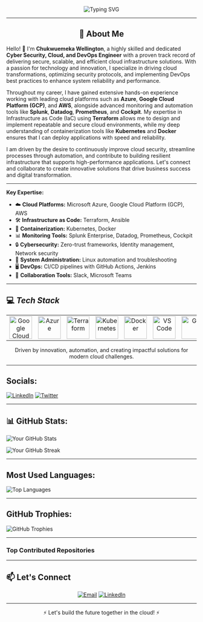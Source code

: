 <p align="center">
  <img src="https://readme-typing-svg.demolab.com?font=Fira+Code&size=28&duration=4000&pause=1000&center=true&vCenter=true&multiline=true&width=800&height=120&lines=Hello!+I'm+Chukwuemeka+Wellington;Cyber+Security%2C+Cloud+%26+DevOps+Engineer" alt="Typing SVG" />
</p>

---

<!-- About Me Section -->
<h2 align="center"> 🚀 About Me </h2>

Hello! 👋 I'm **Chukwuemeka Wellington**, a highly skilled and dedicated **Cyber Security, Cloud, and DevOps Engineer** with a proven track record of delivering secure, scalable, and efficient cloud infrastructure solutions. With a passion for technology and innovation, I specialize in driving cloud transformations, optimizing security protocols, and implementing DevOps best practices to enhance system reliability and performance.

Throughout my career, I have gained extensive hands-on experience working with leading cloud platforms such as **Azure**, **Google Cloud Platform (GCP)**, and **AWS**, alongside advanced monitoring and automation tools like **Splunk**, **Datadog**, **Prometheus**, and **Cockpit**. My expertise in Infrastructure as Code (IaC) using **Terraform** allows me to design and implement repeatable and secure cloud environments, while my deep understanding of containerization tools like **Kubernetes** and **Docker** ensures that I can deploy applications with speed and reliability.

I am driven by the desire to continuously improve cloud security, streamline processes through automation, and contribute to building resilient infrastructure that supports high-performance applications. Let's connect and collaborate to create innovative solutions that drive business success and digital transformation.


---


 <strong>Key Expertise:</strong>

- ☁️ **Cloud Platforms:** Microsoft Azure, Google Cloud Platform (GCP), AWS  
- 🛠️ **Infrastructure as Code:** Terraform, Ansible  
- 🚢 **Containerization:** Kubernetes, Docker  
- 📊 **Monitoring Tools:** Splunk Enterprise, Datadog, Prometheus, Cockpit  
- 🔒 **Cybersecurity:** Zero-trust frameworks, Identity management, Network security  
- 🐧 **System Administration:** Linux automation and troubleshooting  
- 🖥️ **DevOps:** CI/CD pipelines with GitHub Actions, Jenkins  
- 💬 **Collaboration Tools:** Slack, Microsoft Teams  

---

## 💻 *Tech Stack*
<table align="center">
 <tr>
   <td align="center"><img src="https://cdn.jsdelivr.net/gh/devicons/devicon/icons/googlecloud/googlecloud-original.svg" width="60" alt="Google Cloud"/></td>
   <td align="center"><img src="https://cdn.jsdelivr.net/gh/devicons/devicon/icons/azure/azure-original.svg" width="60" alt="Azure"/></td>
   <td align="center"><img src="https://cdn.jsdelivr.net/gh/devicons/devicon/icons/terraform/terraform-original.svg" width="60" alt="Terraform"/></td>
   <td align="center"><img src="https://cdn.jsdelivr.net/gh/devicons/devicon/icons/kubernetes/kubernetes-plain.svg" width="60" alt="Kubernetes"/></td>
   <td align="center"><img src="https://cdn.jsdelivr.net/gh/devicons/devicon/icons/docker/docker-original.svg" width="60" alt="Docker"/></td>
   <td align="center"><img src="https://cdn.jsdelivr.net/gh/devicons/devicon/icons/vscode/vscode-original.svg" width="60" alt="VS Code"/></td>
   <td align="center"><img src="https://cdn.jsdelivr.net/gh/devicons/devicon/icons/git/git-original.svg" width="60" alt="Git"/></td>
   <td align="center"><img src="https://cdn.jsdelivr.net/gh/devicons/devicon/icons/linux/linux-original.svg" width="60" alt="Linux"/></td>
   <td align="center"><img src="https://img.shields.io/badge/Datadog-632CA6?style=flat&logo=datadog&logoColor=white" alt="Datadog" /></td>
   <td align="center"><img src="https://img.shields.io/badge/Splunk-000000?style=flat&logo=splunk&logoColor=white" alt="Splunk Enterprise"/></td>
   <td align="center"><img src="https://img.shields.io/badge/Cockpit-005CA9?style=flat&logoColor=white" alt="Cockpit"/></td>
   <td align="center"><img src="https://img.shields.io/badge/Slack-4A154B?style=flat&logo=slack&logoColor=white" alt="Slack"/></td>
 </tr>
</table>

<p align="center">
Driven by innovation, automation, and creating impactful solutions for modern cloud challenges. 
</p>

---


##  Socials:

[![LinkedIn](https://img.shields.io/badge/LinkedIn-%230077B5.svg?style=flat&logo=linkedin&logoColor=white)](https://www.linkedin.com/in/chukwuemeka-wellington/)
[![Twitter](https://img.shields.io/badge/Twitter-%231DA1F2.svg?style=flat&logo=twitter&logoColor=white)](https://x.com/WellingtonEmeka)

---


## 📊 GitHub Stats:

![Your GitHub Stats](https://github-readme-stats.vercel.app/api?username=Emmywelly&show_icons=true&theme=dark&count_private=true)

![Your GitHub Streak](https://github-readme-streak-stats.herokuapp.com/?user=Emmywelly&theme=dark&hide_border=false)



---

##  Most Used Languages:

![Top Languages](https://github-readme-stats.vercel.app/api/top-langs/?username=Emmywelly&layout=compact&theme=dark)

---

##  GitHub Trophies:

![GitHub Trophies](https://github-profile-trophy.vercel.app/?username=Emmywelly&theme=darkhub&margin-w=15&margin-h=15)

---

###  Top Contributed Repositories

---
<!-- Contact Section -->
## 📫 **Let's Connect**
<p align="center">
  <a href="mailto:emekawellington@gmail.com"><img src="https://img.shields.io/badge/Email-D14836?logo=gmail&logoColor=white&style=for-the-badge" alt="Email"/></a>
  <a href="https://www.linkedin.com/in/chukwuemeka-wellington/"><img src="https://img.shields.io/badge/LinkedIn-0077B5?logo=linkedin&logoColor=white&style=for-the-badge" alt="LinkedIn"/></a>
</p>

---

<p align="center">⚡ Let's build the future together in the cloud! ⚡</p>



<!---
Emmywelly/Emmywelly is a ✨ special ✨ repository because its `README.md` (this file) appears on your GitHub profile.
You can click the Preview link to take a look at your changes.
--->

